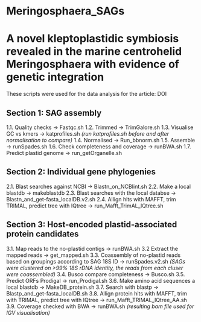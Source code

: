 # Meringosphaera_SAGs

# A novel kleptoplastidic symbiosis revealed in the marine centrohelid Meringosphaera with evidence of genetic integration

These scripts were used for the data analysis for the article: DOI


## Section 1: SAG assembly
1.1. Quality checks -> Fastqc.sh
1.2. Trimmed -> TrimGalore.sh 
1.3. Visualise GC vs kmers -> katprofiles.sh
    *(run katprofiles.sh before and after normalisation to compare)*
1.4. Normalised -> Run_bbnorm.sh
1.5. Assemble  -> runSpades.sh 
1.6. Check completeness and coverage -> runBWA.sh
1.7. Predict plastid genome -> run_getOrganelle.sh


## Section 2: Individual gene phylogenies
2.1. Blast searches against NCBI -> Blastn_on_NCBIint.sh
2.2. Make a local blastdb -> makeblastdb
2.3. Blast searches with the local databse ->  Blastn_and_get-fasta_localDB.v2.sh
2.4. Allign hits with MAFFT, trim TRIMAL, predict tree with IQtree -> run_Mafft_TrimAL_IQtree.sh


## Section 3: Host-encoded plastid-associated protein candidates 
3.1. Map reads to the no-plastid contigs -> runBWA.sh
3.2  Extract the mapped reads -> get_mapped.sh
3.3. Coassembly of no-plastid reads based on groupings according to SAG 18S ID -> runSpades.v2.sh
    *(SAGs were clustered on >99% 18S rDNA identity, the reads from each cluser were coassembled)*
3.4. Busco compare completeness -> Busco.sh
3.5. Predict ORFs Prodigal -> run_Prodigal.sh
3.6. Make amino acid sequences a local blastdb -> MakeDB_protein.sh
3.7. Search with blastp -> Blastp_and_get-fasta_localDB.sh
3.8. Allign protein hits with MAFFT, trim with TRIMAL, predict tree with IQtree -> run_Mafft_TRIMAL_IQtree_AA.sh
3.9. Coverage checked with BWA -> runBWA.sh
    *(resulting bam file used for IGV visualisation)*
